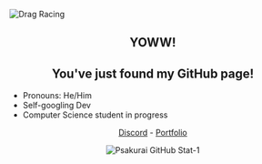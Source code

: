 ![Drag Racing](https://github.com/psakurai/psakurai/blob/main/assets/md-banner.jpg)
<h2 align="center">YOWW!</h2>
<h2 align="center">You've just found my GitHub page!</h2>

- Pronouns: He/Him
- Self-googling Dev
- Computer Science student in progress

<p align="center">
    <a href="https://discord.com/users/%E9%98%BF%E5%93%A9%E5%BC%97#7699">Discord</a> -
    <a href="https://psakurai.github.io/arifamiruddin.github.io/">Portfolio</a>
</p>

<p align="center">
    <img src="https://github-readme-stats.vercel.app/api?username=psakurai&count_private=true&show_icons=true&theme=vue" alt="Psakurai GitHub Stat-1"/>
</p>
